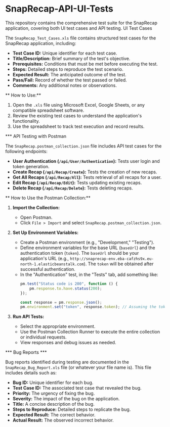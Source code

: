 # SnapRecap-API-UI-Tests
This repository contains the comprehensive test suite for the SnapRecap application, covering both UI test cases and API testing.
UI Test Cases

The `SnapRecap_Test_Cases.xls` file contains structured test cases for the SnapRecap application, including:

* **Test Case ID:** Unique identifier for each test case.
* **Title/Description:** Brief summary of the test's objective.
* **Prerequisites:** Conditions that must be met before executing the test.
* **Steps:** Detailed steps to reproduce the test scenario.
* **Expected Result:** The anticipated outcome of the test.
* **Pass/Fail:** Record of whether the test passed or failed.
* **Comments:** Any additional notes or observations.

** How to Use:**

1. Open the `.xls` file using Microsoft Excel, Google Sheets, or any compatible spreadsheet software.
2. Review the existing test cases to understand the application's functionality.
3. Use the spreadsheet to track test execution and record results.

*** API Testing with Postman

The `SnapRecap.postman_collection.json` file includes API test cases for the following endpoints:

* **User Authentication (`/api/User/Authentication`):** Tests user login and token generation.
* **Create Recap (`/api/Recap/Create`):** Tests the creation of new recaps.
* **Get All Recaps (`/api/Recap/All`):** Tests retrieval of all recaps for a user.
* **Edit Recap (`/api/Recap/Edit`):** Tests updating existing recaps.
* **Delete Recap (`/api/Recap/Delete`):** Tests deleting recaps.

** How to Use the Postman Collection:**

1. **Import the Collection:**
   * Open Postman.
   * Click `File > Import` and select `SnapRecap.postman_collection.json`.

2. **Set Up Environment Variables:**
   * Create a Postman environment (e.g., "Development," "Testing").
   * Define environment variables for the base URL (`baseUrl`) and the authentication token (`token`).  The `baseUrl` should be your application's URL (e.g., `http://snaprecap-env.eba-cafzhs9x.eu-north-1.elasticbeanstalk.com`). The `token` will be obtained after successful authentication.
   * In the "Authentication" test, in the "Tests" tab, add something like:
     ```javascript
     pm.test("Status code is 200", function () {
         pm.response.to.have.status(200);
     });

     const response = pm.response.json();
     pm.environment.set("token", response.token); // Assuming the token is in the response body like {"token": "the_token"}
     ```

3. **Run API Tests:**
   * Select the appropriate environment.
   * Use the Postman Collection Runner to execute the entire collection or individual requests.
   * View responses and debug issues as needed.

*** Bug Reports ***

Bug reports identified during testing are documented in the `SnapRecap_Bug_Report.xls` file (or whatever your file name is). This file includes details such as:

* **Bug ID:** Unique identifier for each bug.
* **Test Case ID:** The associated test case that revealed the bug.
* **Priority:** The urgency of fixing the bug.
* **Severity:** The impact of the bug on the application.
* **Title:** A concise description of the bug.
* **Steps to Reproduce:** Detailed steps to replicate the bug.
* **Expected Result:** The correct behavior.
* **Actual Result:** The observed incorrect behavior.
